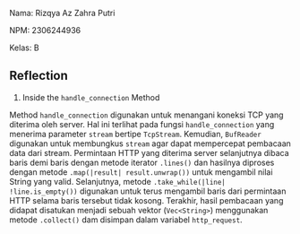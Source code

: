 Nama: Rizqya Az Zahra Putri

NPM: 2306244936

Kelas: B

## Reflection
1. Inside the `handle_connection` Method

Method `handle_connection` digunakan untuk menangani koneksi TCP yang diterima oleh server. Hal ini terlihat pada fungsi `handle_connection` yang menerima parameter `stream` bertipe `TcpStream`. Kemudian, `BufReader` digunakan untuk membungkus `stream` agar dapat mempercepat pembacaan data dari stream. Permintaan HTTP yang diterima server selanjutnya dibaca baris demi baris dengan metode iterator `.lines()` dan hasilnya diproses dengan metode `.map(|result| result.unwrap())` untuk mengambil nilai String yang valid. Selanjutnya, metode `.take_while(|line| !line.is_empty())` digunakan untuk terus mengambil baris dari permintaan HTTP selama baris tersebut tidak kosong. Terakhir, hasil pembacaan yang didapat disatukan menjadi sebuah vektor (`Vec<String>`) menggunakan metode `.collect()` dam disimpan dalam variabel `http_request`.